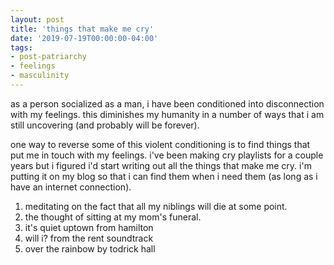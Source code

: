 ```yaml
---
layout: post
title: 'things that make me cry'
date: '2019-07-19T00:00:00-04:00'
tags:
- post-patriarchy
- feelings
- masculinity
--- 
```


as a person socialized as a man, i have been conditioned into disconnection with my feelings. this diminishes my humanity in a number of ways that i am still uncovering (and probably will be forever). 

one way to reverse some of this violent conditioning is to find things that put me in touch with my feelings. i've been making cry playlists for a couple years but i figured i'd start writing out all the things that make me cry. i'm putting it on my blog so that i can find them when i need them (as long as i have an internet connection). 

1. meditating on the fact that all my niblings will die at some point. 
2. the thought of sitting at my mom's funeral. 
3. it's quiet uptown from hamilton
4. will i? from the rent soundtrack
5. over the rainbow by todrick hall

<!-- hyperlink bank -->


<!-- &#042; = asterisk -->
<!-- &#039; = single quote '-->

